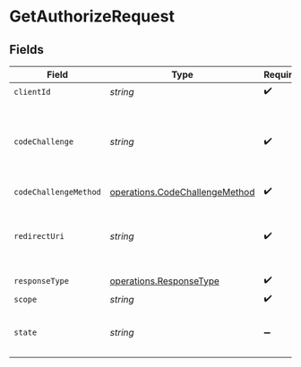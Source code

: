 # GetAuthorizeRequest


## Fields

| Field                                                                                                                                                                                                                                                                                                  | Type                                                                                                                                                                                                                                                                                                   | Required                                                                                                                                                                                                                                                                                               | Description                                                                                                                                                                                                                                                                                            |
| ------------------------------------------------------------------------------------------------------------------------------------------------------------------------------------------------------------------------------------------------------------------------------------------------------ | ------------------------------------------------------------------------------------------------------------------------------------------------------------------------------------------------------------------------------------------------------------------------------------------------------ | ------------------------------------------------------------------------------------------------------------------------------------------------------------------------------------------------------------------------------------------------------------------------------------------------------ | ------------------------------------------------------------------------------------------------------------------------------------------------------------------------------------------------------------------------------------------------------------------------------------------------------ |
| `clientId`                                                                                                                                                                                                                                                                                             | *string*                                                                                                                                                                                                                                                                                               | :heavy_check_mark:                                                                                                                                                                                                                                                                                     | `client_id` provided by Spendesk                                                                                                                                                                                                                                                                       |
| `codeChallenge`                                                                                                                                                                                                                                                                                        | *string*                                                                                                                                                                                                                                                                                               | :heavy_check_mark:                                                                                                                                                                                                                                                                                     | The client should locally generate a `secret` (AKA `code_verifier`), that at this initial stage of the OAuth2 flow should be passed as a `code_challenge` in the format of `base64url(sha256(secret))`. Check https://www.oauth.com/playground/authorization-code-with-pkce.html for an example.       |
| `codeChallengeMethod`                                                                                                                                                                                                                                                                                  | [operations.CodeChallengeMethod](../../models/operations/codechallengemethod.md)                                                                                                                                                                                                                       | :heavy_check_mark:                                                                                                                                                                                                                                                                                     | Always `S256`                                                                                                                                                                                                                                                                                          |
| `redirectUri`                                                                                                                                                                                                                                                                                          | *string*                                                                                                                                                                                                                                                                                               | :heavy_check_mark:                                                                                                                                                                                                                                                                                     | URI to redirect the user after connection is authorized. If successful, the redirect URL will look like: `{redirect_uri}?code={auth_code}&state={state}`, where `code` is the authorization code to be used in `POST /token/create`, and `state` allows you to verify the integrity of the connection. |
| `responseType`                                                                                                                                                                                                                                                                                         | [operations.ResponseType](../../models/operations/responsetype.md)                                                                                                                                                                                                                                     | :heavy_check_mark:                                                                                                                                                                                                                                                                                     | Always `code`                                                                                                                                                                                                                                                                                          |
| `scope`                                                                                                                                                                                                                                                                                                | *string*                                                                                                                                                                                                                                                                                               | :heavy_check_mark:                                                                                                                                                                                                                                                                                     | Space separated list of requested scopes                                                                                                                                                                                                                                                               |
| `state`                                                                                                                                                                                                                                                                                                | *string*                                                                                                                                                                                                                                                                                               | :heavy_minus_sign:                                                                                                                                                                                                                                                                                     | This string will be sent back at the end of the OAuth2 flow, so that whoever starts the flow can double-check that the same variable is being returned (and there has been no tampering)                                                                                                               |